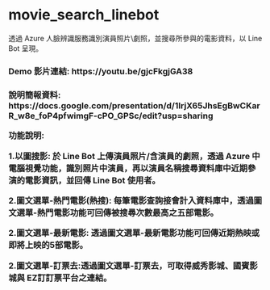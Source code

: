 # movie_search_linebot
透過 Azure 人臉辨識服務識別演員照片\劇照，並搜尋所參與的電影資料，以 Line Bot 呈現。

<h3>Demo 影片連結: https://youtu.be/gjcFkgjGA38 
<h3>說明簡報資料: https://docs.google.com/presentation/d/1IrjX65JhsEgBwCKarR_w8e_foP4pfwimgF-cPO_GPSc/edit?usp=sharing

功能說明:

1.以圖搜影: 於 Line Bot 上傳演員照片/含演員的劇照，透過 Azure 中電腦視覺功能，識別照片中演員，再以演員名稱搜尋資料庫中近期參演的電影資訊，並回傳 Line Bot 使用者。

2.圖文選單-熱門電影(熱搜): 每筆電影查詢接會計入資料庫中，透過圖文選單-熱門電影功能可回傳被搜尋次數最高之五部電影。

2.圖文選單-最新電影: 透過圖文選單-最新電影功能可回傳近期熱映或即將上映的5部電影。

2.圖文選單-訂票去:透過圖文選單-訂票去，可取得威秀影城、國賓影城與 EZ訂訂票平台之連結。
